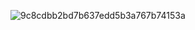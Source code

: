
![9c8cdbb2bd7b637edd5b3a767b74153a](https://github.com/Leonardograut/Cdd-Java/assets/98924684/8b4d967f-ba01-47a1-a49a-0e01c58a0c59)
